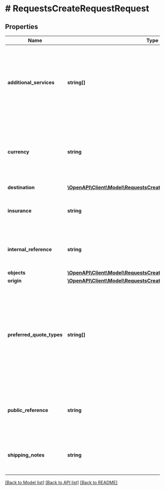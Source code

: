 # # RequestsCreateRequestRequest

## Properties

Name | Type | Description | Notes
------------ | ------------- | ------------- | -------------
**additional_services** | **string[]** | Any desired services, such as unpacking, installation, etc. can be sent through in the request and will be treated as if that requested service is required, meaning this may disqualify certain segments of shipping services we offer. | [optional]
**currency** | **string** | The currency that the quote should be returned in. Formatted as ISO 4217 three-letter alphabetic currency code. Options are defined in the Currencies metadata endpoint | [optional] [default to 'USD']
**destination** | [**\OpenAPI\Client\Model\RequestsCreateRequestRequestDestination**](RequestsCreateRequestRequestDestination.md) |  |
**insurance** | **string** | The ID of the requested Arta insurance type. Options are defined in the Insurances metadata endpoint | [optional]
**internal_reference** | **string** | This field can be used to pass through any data that you may want returned unaltered for your own later usage | [optional]
**objects** | [**\OpenAPI\Client\Model\RequestsCreateRequestRequestObjectsInner[]**](RequestsCreateRequestRequestObjectsInner.md) |  |
**origin** | [**\OpenAPI\Client\Model\RequestsCreateRequestRequestOrigin**](RequestsCreateRequestRequestOrigin.md) |  |
**preferred_quote_types** | **string[]** | Optionally instruct the Arta API to return a subset of quote types for this request. For example if you would prefer to only return Select quotes for a particular request, you can set this field to &#x60;[\&quot;select\&quot;]&#x60; You can find all available quote type IDs at the /metadata/quotes endpoint. | [optional]
**public_reference** | **string** | A client defined name for the request. The value provided for the public_reference field may appear in notification emails and shipment detail pages | [optional]
**shipping_notes** | **string** | This field can be used to pass through any notes to Arta that a customer might want to provide about the request | [optional]

[[Back to Model list]](../../README.md#models) [[Back to API list]](../../README.md#endpoints) [[Back to README]](../../README.md)
